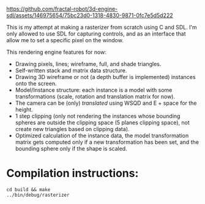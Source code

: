 


https://github.com/fractal-robot/3d-engine-sdl/assets/146975654/75bc23d0-1318-4830-9871-0fc7e5d5d222


This is my attempt at making a rasterizer from scratch using C and SDL.
I'm only allowed to use SDL for capturing controls, and as an interface that allow me to set a specific pixel on the window.

This rendering engine features for now:
- Drawing pixels, lines; wireframe, full, and shade triangles.
- Self-written stack and matrix data structure.
- Drawing 3D wireframe or not (a depth buffer is implemented) instances onto the screen.
- Model/Instance structure: each instance is a model with some transformations (scale, rotation and translation matrix for now).
- The camera can be (only) *translated* using WSQD and E + space for the height.
- 1 step clipping (only not rendering the instances whose bounding spheres are outside the clipping space (5 planes clipping space), not create new triangles based on clipping data).
- Optimized calculation of the instance data, the model transformation matrix gets computed only if a new transformation has been set, and the bounding sphere only if the shape is scaled. 
 
# Compilation instructions:

```
cd build && make
../bin/debug/rasterizer
```
